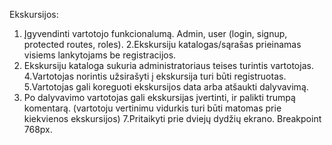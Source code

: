 Ekskursijos:

1. Įgyvendinti vartotojo funkcionalumą. Admin, user (login, signup, protected routes, roles).
2.Ekskursiju katalogas/sąrašas prieinamas visiems lankytojams be registracijos.
3. Ekskursiju kataloga sukuria administratoriaus teises turintis vartotojas.
4.Vartotojas norintis užsirašyti į ekskursija turi būti registruotas.
5.Vartotojas gali koreguoti ekskursijos data arba atšaukti dalyvavimą.
6. Po dalyvavimo vartotojas gali ekskursijas įvertinti, ir palikti trumpą komentarą. (vartotoju vertinimu vidurkis turi būti matomas prie kiekvienos ekskursijos)
7.Pritaikyti prie dviejų dydžių ekrano. Breakpoint 768px.
